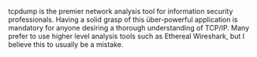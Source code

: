 tcpdump is the premier network analysis tool for information security professionals. Having a solid grasp of this über-powerful application is mandatory for anyone desiring a thorough understanding of TCP/IP. Many prefer to use higher level analysis tools such as Ethereal Wireshark, but I believe this to usually be a mistake.

